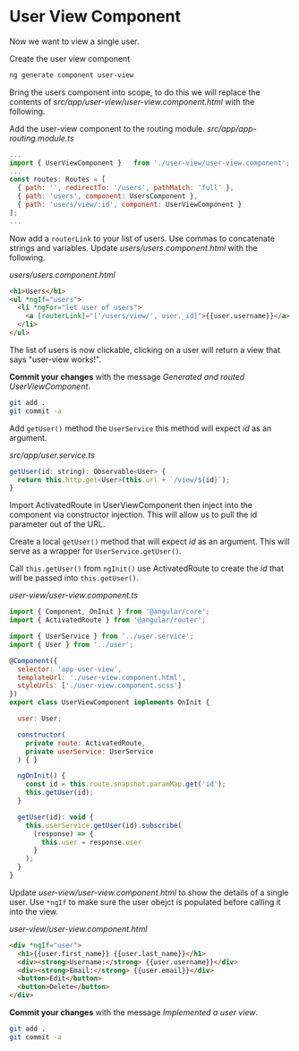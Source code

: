 # User View Component

Now we want to view a single user.

Create the user view component
```sh
ng generate component user-view
```

Bring the users component into scope, to do this we will replace the contents of *src/app/user-view/user-view.component.html* with the following.

Add the user-view component to the routing module.
*src/app/app-routing.module.ts*
```js
...
import { UserViewComponent }   from './user-view/user-view.component';
...
const routes: Routes = [
  { path: '', redirectTo: '/users', pathMatch: 'full' },
  { path: 'users', component: UsersComponent },
  { path: 'users/view/:id', component: UserViewComponent }
];
...
```

Now add a ```routerLink``` to your list of users. Use commas to concatenate strings and variables. Update *users/users.component.html* with the following.

*users/users.component.html*
```html
<h1>Users</h1>
<ul *ngIf="users">
  <li *ngFor="let user of users">
    <a [routerLink]="['/users/view/', user._id]">{{user.username}}</a>
  </li>
</ul>
```

The list of users is now clickable, clicking on a user will return a view that says "user-view works!".

**Commit your changes** with the message *Generated and routed UserViewComponent*.

```sh
git add .
git commit -a
```

Add ```getUser()``` method the ```UserService``` this method will expect _id_ as an argument.

*src/app/user.service.ts*
```js
getUser(id: string): Observable<User> {
  return this.http.get<User>(this.url + `/view/${id}`);
}
```

Import ActivatedRoute in UserViewComponent then inject into the component via constructor injection. This will allow us to pull the id parameter out of the URL.

Create a local ```getUser()``` method that will expect _id_ as an argument. This will serve as a wrapper for ```UserService.getUser()```.

Call ```this.getUser()``` from ```ngInit()``` use ActivatedRoute to create the _id_ that will be passed into ```this.getUser()```.

*user-view/user-view.component.ts*
```js
import { Component, OnInit } from '@angular/core';
import { ActivatedRoute } from '@angular/router';

import { UserService } from '../user.service';
import { User } from '../user';

@Component({
  selector: 'app-user-view',
  templateUrl: './user-view.component.html',
  styleUrls: ['./user-view.component.scss']
})
export class UserViewComponent implements OnInit {

  user: User;

  constructor(
    private route: ActivatedRoute,
    private userService: UserService
  ) { }

  ngOnInit() {
    const id = this.route.snapshot.paramMap.get('id');
    this.getUser(id);
  }

  getUser(id): void {
    this.userService.getUser(id).subscribe(
      (response) => {
        this.user = response.user
      }
    );
  }
}
```

Update *user-view/user-view.component.html* to show the details of a single user. Use ```*ngIf``` to make sure the user obejct is populated before calling it into the view.

*user-view/user-view.component.html*
```html
<div *ngIf="user">
  <h1>{{user.first_name}} {{user.last_name}}</h1>
  <div><strong>Username:</strong> {{user.username}}</div>
  <div><strong>Email:</strong> {{user.email}}</div>
  <button>Edit</button>
  <button>Delete</button>
</div>
```

**Commit your changes** with the message *Implemented a user view*.

```sh
git add .
git commit -a
```
